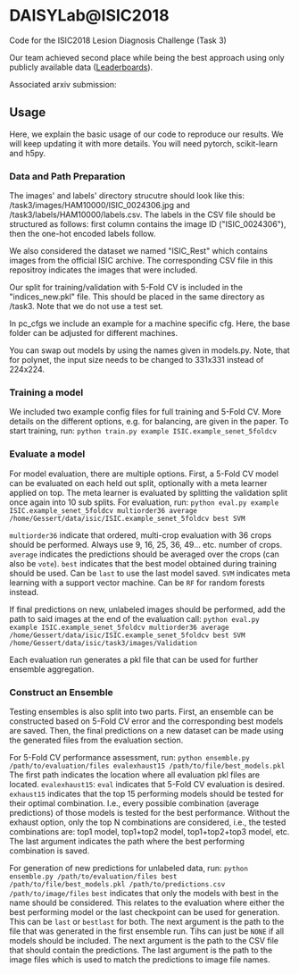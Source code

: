 # DAISYLab@ISIC2018
Code for the ISIC2018 Lesion Diagnosis Challenge (Task 3)

Our team achieved second place while being the best approach using only publicly available data ([Leaderboards](https://challenge2018.isic-archive.com/leaderboards/)).

Associated arxiv submission: 

## Usage

Here, we explain the basic usage of our code to reproduce our results. We will keep updating it with more details. You will need pytorch, scikit-learn and h5py.

### Data and Path Preparation

The images' and labels' directory strucutre should look like this: /task3/images/HAM10000/ISIC_0024306.jpg and /task3/labels/HAM10000/labels.csv. The labels in the CSV file should be structured as follows: first column contains the image ID ("ISIC_0024306"), then the one-hot encoded labels follow.

We also considered the dataset we named "ISIC_Rest" which contains images from the official ISIC archive. The corresponding CSV file in this repositroy indicates the images that were included. 

Our split for training/validation with 5-Fold CV is included in the "indices_new.pkl" file. This should be placed in the same directory as /task3. Note that we do not use a test set.

In pc_cfgs we include an example for a machine specific cfg. Here, the base folder can be adjusted for different machines.

You can swap out models by using the names given in models.py. Note, that for polynet, the input size needs to be changed to 331x331 instead of 224x224.

### Training a model

We included two example config files for full training and 5-Fold CV. More details on the different options, e.g. for balancing, are given in the paper. To start training, run: `python train.py example ISIC.example_senet_5foldcv`

### Evaluate a model 

For model evaluation, there are multiple options. First, a 5-Fold CV model can be evaluated on each held out split, optionally with a meta learner applied on top. The meta learner is evaluated by splitting the validation split once again into 10 sub splits. For evaluation, run: `python eval.py example ISIC.example_senet_5foldcv multiorder36 average /home/Gessert/data/isic/ISIC.example_senet_5foldcv best SVM` 

`multiorder36` indicate that ordered, multi-crop evaluation with 36 crops should be performed. Always use 9, 16, 25, 36, 49... etc. number of crops. `average` indicates the predictions should be averaged over the crops (can also be `vote`). `best` indicates that the best model obtained during training should be used. Can be `last` to use the last model saved. `SVM` indicates meta learning with a support vector machine. Can be `RF` for random forests instead.

If final predictions on new, unlabeled images should be performed, add the path to said images at the end of the evaluation call: `python eval.py example ISIC.example_senet_5foldcv multiorder36 average /home/Gessert/data/isic/ISIC.example_senet_5foldcv best SVM /home/Gessert/data/isic/task3/images/Validation` 

Each evaluation run generates a pkl file that can be used for further ensemble aggregation.

### Construct an Ensemble

Testing ensembles is also split into two parts. First, an ensemble can be constructed based on 5-Fold CV error and the corresponding best models are saved. Then, the final predictions on a new dataset can be made using the generated files from the evaluation section.

For 5-Fold CV performance assessment, run: `python ensemble.py /path/to/evaluation/files evalexhaust15 /path/to/file/best_models.pkl`
The first path indicates the location where all evaluation pkl files are located. `evalexhaust15`: `eval` indicates that 5-Fold CV evaluation is desired. `exhaust15` indicates that the top 15 performing models should be tested for their optimal combination. I.e., every possible combination (average predictions) of those models is tested for the best performance. Without the exhaust option, only the top N combinations are considered, i.e., the tested combinations are: top1 model, top1+top2 model, top1+top2+top3 model, etc. The last argument indicates the path where the best performing combination is saved.

For generation of new predictions for unlabeled data, run: `python ensemble.py /path/to/evaluation/files best /path/to/file/best_models.pkl /path/to/predictions.csv /path/to/image/files`
`best` indicates that only the models with best in the name should be considered. This relates to the evaluation where either the best performing model or the last checkpoint can be used for generation. This can be `last` or `bestlast` for both. The next argument is the path to the file that was generated in the first ensemble run. Tihs can just be `NONE` if all models should be included. The next argument is the path to the CSV file that should contain the predictions. The last argument is the path to the image files which is used to match the predictions to image file names.
